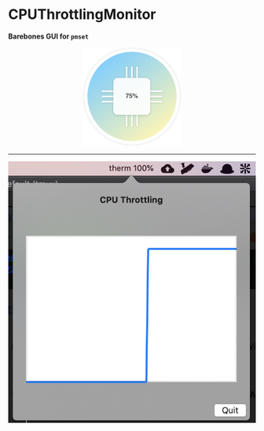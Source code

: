 # CPUThrottlingMonitor
**Barebones GUI for `pmset`**

<p align="center">
  <img src="/design/AppIcon@256px.png" width="200" height="200" />
</p>

- - -

![](/screenshot.png)
